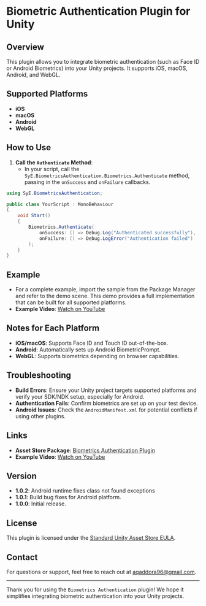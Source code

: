 # Biometric Authentication Plugin for Unity

## Overview
This plugin allows you to integrate biometric authentication (such as Face ID or Android Biometrics) into your Unity projects. It supports iOS, macOS, Android, and WebGL.

## Supported Platforms
- **iOS**
- **macOS**
- **Android**
- **WebGL**

## How to Use

1. **Call the `Authenticate` Method**:
   - In your script, call the `SyE.BiometricsAuthentication.Biometrics.Authenticate` method, passing in the `onSuccess` and `onFailure` callbacks.

```csharp
using SyE.BiometricsAuthentication;

public class YourScript : MonoBehaviour
{
    void Start()
    {
        Biometrics.Authenticate(
            onSuccess: () => Debug.Log("Authenticated successfully"),
            onFailure: () => Debug.LogError("Authentication failed")
        );
    }
}
```

## Example
- For a complete example, import the sample from the Package Manager and refer to the demo scene. This demo provides a full implementation that can be built for all supported platforms.
- **Example Video**: [Watch on YouTube](https://youtu.be/LNZqCBFtb0g)

## Notes for Each Platform
- **iOS/macOS**: Supports Face ID and Touch ID out-of-the-box.
- **Android**: Automatically sets up Android BiometricPrompt.
- **WebGL**: Supports biometrics depending on browser capabilities.

## Troubleshooting
- **Build Errors**: Ensure your Unity project targets supported platforms and verify your SDK/NDK setup, especially for Android.
- **Authentication Fails**: Confirm biometrics are set up on your test device.
- **Android Issues**: Check the `AndroidManifest.xml` for potential conflicts if using other plugins.

## Links
- **Asset Store Package**: [Biometrics Authentication Plugin](https://assetstore.unity.com/packages/slug/293752)
- **Example Video**: [Watch on YouTube](https://youtu.be/LNZqCBFtb0g)

## Version
- **1.0.2**: Android runtime fixes class not found exceptions
- **1.0.1**: Build bug fixes for Android platform.
- **1.0.0**: Initial release.

## License
This plugin is licensed under the [Standard Unity Asset Store EULA](https://unity.com/legal/as-terms).

## Contact
For questions or support, feel free to reach out at [aqaddora96@gmail.com](mailto:aqaddora96@gmail.com).

---

Thank you for using the `Biometrics Authentication` plugin! We hope it simplifies integrating biometric authentication into your Unity projects.